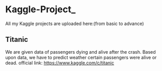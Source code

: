 # Kaggle-Project_
All my Kaggle projects are uploaded here:(from basic to advance)

## Titanic 
We are given data of passengers dying and alive after the crash.
Based upon data, we have to predict weather certain passengers were alive or dead.
official link: https://www.kaggle.com/c/titanic
